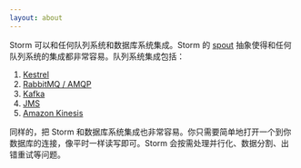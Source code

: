 ```yaml
---
layout: about
---
```


Storm 可以和任何队列系统和数据库系统集成。Storm 的 [spout](/apidocs/backtype/storm/spout/ISpout.html) 抽象使得和任何队列系统的集成都非常容易。队列系统集成包括：

1. [Kestrel](https://github.com/nathanmarz/storm-kestrel)
2. [RabbitMQ / AMQP](https://github.com/Xorlev/storm-amqp-spout)
3. [Kafka](https://github.com/nathanmarz/storm-contrib/tree/master/storm-kafka)
4. [JMS](https://github.com/ptgoetz/storm-jms)
5. [Amazon Kinesis](https://github.com/awslabs/kinesis-storm-spout)

同样的，把 Storm 和数据库系统集成也非常容易。你只需要简单地打开一个到你数据库的连接，像平时一样读写即可。Storm 会按需处理并行化、数据分割、出错重试等问题。